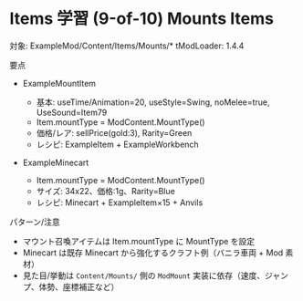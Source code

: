 # Items 学習 (9-of-10) Mounts Items

対象: ExampleMod/Content/Items/Mounts/*
tModLoader: 1.4.4

要点
- ExampleMountItem
  - 基本: useTime/Animation=20, useStyle=Swing, noMelee=true, UseSound=Item79
  - Item.mountType = ModContent.MountType<ExampleMount>()
  - 価格/レア: sellPrice(gold:3), Rarity=Green
  - レシピ: ExampleItem + ExampleWorkbench

- ExampleMinecart
  - Item.mountType = ModContent.MountType<ExampleMinecartMount>()
  - サイズ: 34x22、価格:1g、Rarity=Blue
  - レシピ: Minecart + ExampleItem×15 + Anvils

パターン/注意
- マウント召喚アイテムは Item.mountType に MountType<T> を設定
- Minecart は既存 Minecart から強化するクラフト例（バニラ車両 + Mod 素材）
- 見た目/挙動は `Content/Mounts/` 側の `ModMount` 実装に依存（速度、ジャンプ、体勢、座標補正など）
